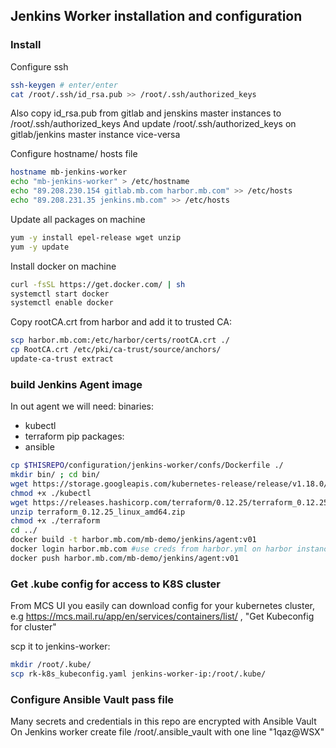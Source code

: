 ## Jenkins Worker installation and configuration  
### Install
Configure ssh
```bash
ssh-keygen # enter/enter
cat /root/.ssh/id_rsa.pub >> /root/.ssh/authorized_keys
```
Also copy id\_rsa.pub from gitlab and jenskins master instances to /root/.ssh/authorized\_keys
And update /root/.ssh/authorized\_keys on gitlab/jenkins master instance vice-versa

Configure hostname/ hosts file 
```bash
hostname mb-jenkins-worker
echo "mb-jenkins-worker" > /etc/hostname
echo "89.208.230.154 gitlab.mb.com harbor.mb.com" >> /etc/hosts
echo "89.208.231.35 jenkins.mb.com" >> /etc/hosts
```

Update all packages on machine
```bash
yum -y install epel-release wget unzip
yum -y update
```

Install docker on machine
```bash
curl -fsSL https://get.docker.com/ | sh
systemctl start docker
systemctl enable docker
```
Copy rootCA.crt from harbor and add it to trusted CA:
```bash
scp harbor.mb.com:/etc/harbor/certs/rootCA.crt ./
cp RootCA.crt /etc/pki/ca-trust/source/anchors/
update-ca-trust extract
```

### build Jenkins Agent image
In out agent we will need:
binaries:
- kubectl
- terraform
pip packages:
- ansible


```bash
cp $THISREPO/configuration/jenkins-worker/confs/Dockerfile ./
mkdir bin/ ; cd bin/
wget https://storage.googleapis.com/kubernetes-release/release/v1.18.0/bin/linux/amd64/kubectl
chmod +x ./kubectl
wget https://releases.hashicorp.com/terraform/0.12.25/terraform_0.12.25_linux_amd64.zip 
unzip terraform_0.12.25_linux_amd64.zip
chmod +x ./terraform
cd ../
docker build -t harbor.mb.com/mb-demo/jenkins/agent:v01
docker login harbor.mb.com #use creds from harbor.yml on harbor instance
docker push harbor.mb.com/mb-demo/jenkins/agent:v01
```

### Get .kube config for access to K8S cluster
From MCS UI you easily can download config for your kubernetes cluster, e.g
https://mcs.mail.ru/app/en/services/containers/list/ , "Get Kubeconfig for cluster"

scp it to jenkins-worker:
```bash
mkdir /root/.kube/
scp rk-k8s_kubeconfig.yaml jenkins-worker-ip:/root/.kube/
```

### Configure Ansible Vault pass file
Many secrets and credentials in this repo are encrypted with Ansible Vault
On Jenkins worker create file /root/.ansible\_vault with one line 
"1qaz@WSX"

